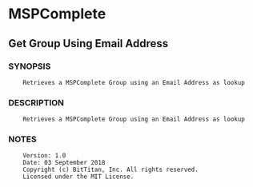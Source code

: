 # MSPComplete
## Get Group Using Email Address
### SYNOPSIS
```
    Retrieves a MSPComplete Group using an Email Address as lookup
```
### DESCRIPTION
```
    Retrieves a MSPComplete Group using an Email Address as lookup
```
### NOTES
```
    Version: 1.0
    Date: 03 September 2018
    Copyright (c) BitTitan, Inc. All rights reserved.
    Licensed under the MIT License.
```


